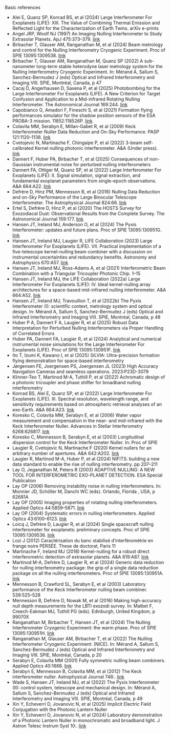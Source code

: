 Basic references

* Alei E, Quanz SP, Konrad BS, et al (2024) Large Interferometer For Exoplanets (LIFE): XIII. The Value of Combining Thermal Emission and Reflected Light for the Characterization of Earth Twins. arXiv e-prints
* Angel JRP, Woolf NJ (1997) An Imaging Nulling Interferometer to Study Extrasolar Planets. ApJ 475:373–379. [link](https://doi.org/10.1086/303529)
* Birbacher T, Glauser AM, Ranganathan M, et al (2024) Beam metrology and control for the Nulling Interferometry Cryogenic Experiment. Proc of SPIE 13095:1309538. [link](https://doi.org/10.1117/12.3018652)
* Birbacher T, Glauser AM, Ranganathan M, Quanz SP (2022) A sub-nanometer long-term stable heterodyne laser metrology system for the Nulling Interferometry Cryogenic Experiment. In: Mérand A, Sallum S, Sanchez-Bermudez J (eds) Optical and Infrared Interferometry and Imaging VIII. SPIE, Montréal, Canada, p 47
* Cacaj D, Angerhausen D, Saxena P, et al (2025) Photobombing for the Large Interferometer For Exoplanets (LIFE). A New Criterion for Target Confusion and Application to a Mid-infrared Rotating Nulling Interferometer. The Astronomical Journal 169:244. [link](https://doi.org/10.3847/1538-3881/adbe6c)
* Capobianco G, Amadori F, Fineschi S, et al (2021) Formation flying performances simulator for the shadow position sensors of the ESA PROBA-3 mission. 11852:118526P. [link](https://doi.org/10.1117/12.2600310)
* Colavita MM, Serabyn E, Millan-Gabet R, et al (2009) Keck Interferometer Nuller Data Reduction and On-Sky Performance. PASP 121:1120–1138. [link](https://doi.org/10.1086/606063)
* Cvetojevic N, Martinache F, Chingaipe P, et al (2022) 3-beam self-calibrated Kernel nulling photonic interferometer. A&A (Under press). [link](https://doi.org/10.1051/0004-6361/202243468)
* Dannert F, Huber PA, Birbacher T, et al (2025) Consequences of non-Gaussian instrumental noise for perturbed nulling interferometers
* Dannert FA, Ottiger M, Quanz SP, et al (2022) Large Interferometer For Exoplanets (LIFE): II. Signal simulation, signal extraction, and fundamental exoplanet parameters from single-epoch observations. A&A 664:A22. [link](https://doi.org/10.1051/0004-6361/202141958)
* Defrère D, Hinz PM, Mennesson B, et al (2016) Nulling Data Reduction and on-Sky Performance of the Large Binocular Telescope Interferometer. The Astrophysical Journal 824:66. [link](https://doi.org/10.3847/0004-637x/824/2/66)
* Ertel S, Defrère D, Hinz P, et al (2020) The HOSTS Survey for Exozodiacal Dust: Observational Results from the Complete Survey. The Astronomical Journal 159:177. [link](https://doi.org/10.3847/1538-3881/ab7817)
* Hansen JT, Ireland MJ, Anderson O, et al (2024) The Pyxis Interferometer: updates and future plans. Proc of SPIE 13095:130951G. [link](https://doi.org/10.1117/12.3015959)
* Hansen JT, Ireland MJ, Laugier R, LIFE Collaboration (2023) Large Interferometer For Exoplanets (LIFE). VII. Practical implementation of a five-telescope kernel-nulling beam combiner with a discussion on instrumental uncertainties and redundancy benefits. Astronomy and Astrophysics 670:A57. [link](https://doi.org/10.1051/0004-6361/202243863)
* Hansen JT, Ireland MJ, Ross-Adams A, et al (2021) Interferometric Beam Combination with a Triangular Tricoupler Photonic Chip. 1–15
* Hansen JT, Ireland MJ, the LIFE Collaboration (2022a) Large Interferometer For Exoplanets (LIFE): IV. Ideal kernel-nulling array architectures for a space-based mid-infrared nulling interferometer. A&A 664:A52. [link](https://doi.org/10.1051/0004-6361/202243107)
* Hansen JT, Ireland MJ, Travouillon T, et al (2022b) The Pyxis Interferometer (I): scientific context, metrology system and optical design. In: Mérand A, Sallum S, Sanchez-Bermudez J (eds) Optical and Infrared Interferometry and Imaging VIII. SPIE, Montréal, Canada, p 48
* Huber P A, Dannert F A, Laugier R, et al (2025) Robust Data Interpretation for Perturbed Nulling Interferometers via Proper Handling of Correlated Errors
* Huber PA, Dannert FA, Laugier R, et al (2024) Analytical and numerical instrumental noise simulations for the Large Interferometer For Exoplanets (LIFE). Proc of SPIE 13095:130951F. [link](https://doi.org/10.1117/12.3018644)
* Ito T, Izumi K, Kawano I, et al (2025) SILVIA: Ultra-precision formation flying demonstration for space-based interferometry
* Jørgensen FE, Joergensen PS, Joergensen JL (2023) High Accuracy Navigation Cameras and seamless operations. 2023:P23D-3079
* Klinner-Teo T, Martinod M-A, Tuthill P, et al (2022) Achromatic design of a photonic tricoupler and phase shifter for broadband nulling interferometry
* Konrad BS, Alei E, Quanz SP, et al (2022) Large Interferometer For Exoplanets (LIFE). III. Spectral resolution, wavelength range, and sensitivity requirements based on atmospheric retrieval analyses of an exo-Earth. A&A 664:A23. [link](https://doi.org/10.1051/0004-6361/202141964)
* Koresko C, Colavita MM, Serabyn E, et al (2006) Water vapor measurement and compensation in the near- and mid-infrared with the Keck Interferometer Nuller. Advances in Stellar Interferometry 6268:626817. [link](https://doi.org/10.1117/12.672434)
* Koresko C, Mennesson B, Serabyn E, et al (2003) Longitudinal dispersion control for the Keck Interferometer Nuller. In: Proc of SPIE
* Laugier R, Cvetojevic N, Martinache F (2020) Kernel nullers for an arbitrary number of apertures. A&A 642:A202. [link](https://doi.org/10.1051/0004-6361/202038866)
* Laugier R, Martinod M-A, Huber P, et al (2024) NIFITS: building a new data standard to enable the rise of nulling interferometry. pp 207–211
* Lay O, Jeganathan M, Peters R (2003) ADAPTIVE NULLING: A NEW TOOL FOR INTERFEROMETRIC EXO-PLANET DETECTION. ESA Special Publication
* Lay OP (2006) Removing instability noise in nulling interferometers. In: Monnier JD, Schöller M, Danchi WC (eds). Orlando, Florida , USA, p 62681A
* Lay OP (2005) Imaging properties of rotating nulling interferometers. Applied Optics 44:5859–5871. [link](https://doi.org/10.1364/AO.44.005859)
* Lay OP (2004) Systematic errors in nulling interferometers. Applied Optics 43:6100–6123. [link](https://doi.org/10.1364/AO.43.006100)
* Loicq J, Defrère D, Laugier R, et al (2024) Single spacecraft nulling interferometer for exoplanets: preliminary concepts. Proc of SPIE 13095:1309536. [link](https://doi.org/10.1117/12.3018998)
* Lozi J (2012) Caractérisation du banc stabilisé d’interférométrie en frange noire PERSÉE. These de doctorat, Paris 11
* Martinache F, Ireland MJ (2018) Kernel-nulling for a robust direct interferometric detection of extrasolar planets. A&A 619:A87. [link](https://doi.org/10.1051/0004-6361/201832847)
* Martinod M-A, Defrère D, Laugier R, et al (2024) Generic data reduction for nulling interferometry package: the grip of a single data reduction package on all the nulling interferometers. Proc of SPIE 13095:130951A. [link](https://doi.org/10.1117/12.3017506)
* Mennesson B, Crawford SL, Serabyn E, et al (2003) Laboratory performance of the Keck Interferometer nulling beam combiner. 539:525–528
* Mennesson B, Defrère D, Nowak M, et al (2016) Making high-accuracy null depth measurements for the LBTI exozodi survey. In: Malbet F, Creech-Eakman MJ, Tuthill PG (eds). Edinburgh, United Kingdom, p 99070X
* Ranganathan M, Birbacher T, Hansen JT, et al (2024) The Nulling Interferometer Cryogenic Experiment: the warm phase. Proc of SPIE 13095:130951H. [link](https://doi.org/10.1117/12.3018845)
* Ranganathan M, Glauser AM, Birbacher T, et al (2022) The Nulling Interferometer Cryogenic Experiment: (NICE). In: Mérand A, Sallum S, Sanchez-Bermudez J (eds) Optical and Infrared Interferometry and Imaging VIII. SPIE, Montréal, Canada, p 20
* Serabyn E, Colavita MM (2001) Fully symmetric nulling beam combiners. Applied Optics 40:1668. [link](https://doi.org/10.1364/ao.40.001668)
* Serabyn E, Mennesson B, Colavita MM, et al (2012) The Keck interferometer nuller. Astrophysical Journal 748:. [link](https://doi.org/10.1088/0004-637X/748/1/55)
* Wade S, Hansen JT, Ireland MJ, et al (2022) The Pyxis Interferometer (II): control system, telescope and mechanical design. In: Mérand A, Sallum S, Sanchez-Bermudez J (eds) Optical and Infrared Interferometry and Imaging VIII. SPIE, Montréal, Canada, p 49
* Xin Y, Echeverri D, Jovanovic N, et al (2025) Implicit Electric Field Conjugation with the Photonic Lantern Nuller
* Xin Y, Echeverri D, Jovanovic N, et al (2024) Laboratory demonstration of a Photonic Lantern Nuller in monochromatic and broadband light. J Astron Telesc Instrum Syst 10:. [link](https://doi.org/10.1117/1.JATIS.10.2.025001)



